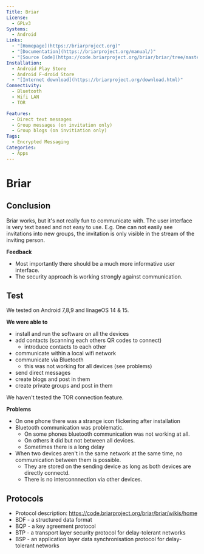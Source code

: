 ```yaml
---
Title: Briar
License: 
  - GPLv3
Systems: 
  - Android
Links:
  - "[Homepage](https://briarproject.org)"
  - "[Documentation](https://briarproject.org/manual/)"
  - "[Source Code](https://code.briarproject.org/briar/briar/tree/master)"
Installation:
  - Android Play Store
  - Android F-droid Store
  - "[Internet download](https://briarproject.org/download.html)"
Connectivity:
  - Bluetooth
  - Wifi LAN
  - TOR

Features:
  - Direct text messages
  - Group messages (on invitation only)
  - Group blogs (on invitiation only)
Tags:
  - Encrypted Messaging
Categories:
  - Apps
---
```


# Briar

## Conclusion

Briar works, but it's not really fun to communicate with. The user interface is very text based and not easy to use. E.g. One can not easily see invitations into new groups, the invitation is only visible in the stream of the inviting person.

**Feedback**

* Most importantly there should be a much more informative user interface.
* The security approach is working strongly against communication.


## Test

We tested on Android 7,8,9 and linageOS 14 & 15.

**We were able to**

* install and run the software on all the devices
* add contacts (scanning each others QR codes to connect)
  * introduce contacts to each other
* communicate within a local wifi network
* communicate via Bluetooth
  * this was not working for all devices (see problems)
* send direct messages
* create blogs and post in them
* create private groups and post in them


We haven't tested the TOR connection feature.

**Problems**

* On one phone there was a strange icon flickering after installation
* Bluetooth communication was problematic. 
  * On some phones bluetooth communication was not working at all.
  * On others it did but not between all devices.
  * Sometimes there is a long delay
* When two devices aren't in the same network at the same time, no communication between them is possible. 
  * They are stored on the sending device as long as both devices are directly connectd.
  * There is no interconnnection via other devices.


## Protocols

* Protocol description: https://code.briarproject.org/briar/briar/wikis/home
* BDF - a structured data format
* BQP - a key agreement protocol
* BTP - a transport layer security protocol for delay-tolerant networks
* BSP - an application layer data synchronisation protocol for delay-tolerant networks
